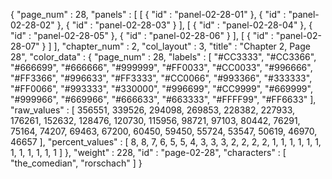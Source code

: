 {
  "page_num" : 28,
  "panels" : [
    [
      {
        "id" : "panel-02-28-01"
      },
      {
        "id" : "panel-02-28-02"
      },
      {
        "id" : "panel-02-28-03"
      }
    ],
    [
      {
        "id" : "panel-02-28-04"
      },
      {
        "id" : "panel-02-28-05"
      },
      {
        "id" : "panel-02-28-06"
      }
    ],
    [
      {
        "id" : "panel-02-28-07"
      }
    ]
  ],
  "chapter_num" : 2,
  "col_layout" : 3,
  "title" : "Chapter 2, Page 28",
  "color_data" : {
    "page_num" : 28,
    "labels" : [
      "#CC3333",
      "#CC3366",
      "#666699",
      "#666666",
      "#999999",
      "#FF0033",
      "#CC0033",
      "#996666",
      "#FF3366",
      "#996633",
      "#FF3333",
      "#CC0066",
      "#993366",
      "#333333",
      "#FF0066",
      "#993333",
      "#330000",
      "#996699",
      "#CC9999",
      "#669999",
      "#999966",
      "#669966",
      "#666633",
      "#663333",
      "#FFFF99",
      "#FF6633"
    ],
    "raw_values" : [
      356551,
      339526,
      294098,
      269853,
      228382,
      227933,
      176261,
      152632,
      128476,
      120730,
      115956,
      98721,
      97103,
      80442,
      76291,
      75164,
      74207,
      69463,
      67200,
      60450,
      59450,
      55724,
      53547,
      50619,
      46970,
      46657
    ],
    "percent_values" : [
      8,
      8,
      7,
      6,
      5,
      5,
      4,
      3,
      3,
      3,
      2,
      2,
      2,
      2,
      1,
      1,
      1,
      1,
      1,
      1,
      1,
      1,
      1,
      1,
      1,
      1
    ]
  },
  "weight" : 228,
  "id" : "page-02-28",
  "characters" : [
    "the_comedian",
    "rorschach"
  ]
}

